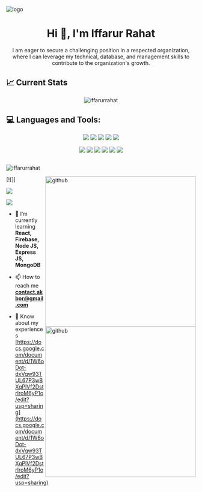 ![logo](https://github.com/iffarurrahat/iffarurrahat/blob/main/images/banner.jpg)

<h1 align="center">Hi 👋, I'm Iffarur Rahat</h1>
<p align="center">I am eager to secure a challenging position in a respected organization, <br/>  where I can leverage my technical, database, and management skills to contribute to the organization's growth.</p>

## 📈 Current Stats

<p img align="center"><img align="center" src="https://github-readme-streak-stats.herokuapp.com/?user=iffarurrahat&theme=react&hide_border=true&background=0D1117&stroke=0D1117&fire=0ABC81&sideLabels=0ABC81&currStreakNum=0ABC81&ring=0ABC81&currStreakLabel=0ABC81&sideNums=01795C" alt="iffarurrahat" /></p>

## :computer: Languages and Tools:

<p align="center">
<img src="https://github.com/iffarurrahat/iffarurrahat/blob/main/images/icons/HTML.png"/>
<img src="https://github.com/iffarurrahat/iffarurrahat/blob/main/images/icons/css.png"/>
<img src="https://github.com/iffarurrahat/iffarurrahat/blob/main/images/icons/tailwind.png"/>
<img src="https://github.com/iffarurrahat/iffarurrahat/blob/main/images/icons/Bootsrap.png"/>
<img src="https://github.com/iffarurrahat/iffarurrahat/blob/main/images/icons/figma.png"/>
</p>
<p align="center">
<img src="https://github.com/iffarurrahat/iffarurrahat/blob/main/images/icons/JavaScript.png"/>
<img src="https://github.com/iffarurrahat/iffarurrahat/blob/main/images/icons/react.png"/>
<img src="https://github.com/iffarurrahat/iffarurrahat/blob/main/images/icons/firebase.png"/>
<img src="https://github.com/iffarurrahat/iffarurrahat/blob/main/images/icons/node.png"/>
<img src="https://github.com/iffarurrahat/iffarurrahat/blob/main/images/icons/express.png"/>
<img src="https://github.com/iffarurrahat/iffarurrahat/blob/main/images/icons/mongo.png"/>
</p>

##

 <p align="left"> <img src="https://komarev.com/ghpvc/?username=iffarurrahat&label=Profile%20views&color=0e75b6&style=flat" alt="iffarurrahat" /> </p>

<img align="right" width="400" src="https://raw.githubusercontent.com/onimur/.github/master/.resources/git-header.svg" alt="github">

<!--  -->

[![<img align="right" width="400" src="https://raw.githubusercontent.com/onimur/.github/master/.resources/git-header.svg" alt="github">]]

[![](https://raw.githubusercontent.com/onimur/.github/master/.resources/git-header.svg)](https://visitcount.itsvg.in)

[![](https://visitcount.itsvg.in/api?id=abdulmazidakash&icon=0&color=0)](https://visitcount.itsvg.in)

<!--  -->

- 🌱 I’m currently learning **React, Firebase, Node JS, Express JS, MongoDB**

- 📫 How to reach me **contact.akbor@gmail.com**

- 📄 Know about my experiences [https://docs.google.com/document/d/1W6oDot-dxVgw93TUL67P3wBXqPlVf2DstrlroM6yP1o/edit?usp=sharing](https://docs.google.com/document/d/1W6oDot-dxVgw93TUL67P3wBXqPlVf2DstrlroM6yP1o/edit?usp=sharing)

